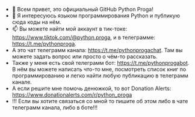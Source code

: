 - 👋 Всем привет, это официальный GitHub Python Proga!
- 👀 Я интересуюсь языком программирования Python и публикую сюда коды на нём.
- 📫 Вы можете найти мой аккаунт в тик-токе: https://www.tiktok.com/@python.proga, и в телеграмме: https://t.me/pythonproga.
- А это чат телеграмм канала: https://t.me/pythonprogachat. Там вы можете задать вопрос или просто о чём-то рассказать.
- Также у меня есть свой телеграмм бот: https://t.me/pythonprogabot. В нём вы можете написать что-то мне, посмотреть список книг по программированию и легко найти любую публикацию в телеграмм канале.
- А если решите мне помочь денюжкой, то вот Donation Alerts: https://www.donationalerts.com/r/python_proga
- !!! Если вы хотите связаться со мной то пишите об этом либо в чате телеграмм канала, либо в боте!!!
<!---
pythonproga/pythonproga is a ✨ special ✨ repository because its `README.md` (this file) appears on your GitHub profile.
You can click the Preview link to take a look at your changes.
--->
